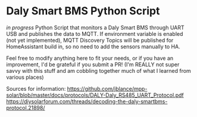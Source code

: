 # Daly Smart BMS Python Script
*in progress*
Python Script that monitors a Daly Smart BMS through UART USB and publishes the data to MQTT. If environment variable is enabled (not yet implemented), MQTT Discovery Topics will be published for HomeAssistant build in, so no need to add the sensors manually to HA.

Feel free to modify anything here to fit your needs, or if you have an improvement, I'd be grateful if you submit a PR! (I'm REALLY not super savvy with this stuff and am cobbling together much of what I learned from various places)

Sources for information:
https://github.com/jblance/mpp-solar/blob/master/docs/protocols/DALY-Daly_RS485_UART_Protocol.pdf
https://diysolarforum.com/threads/decoding-the-daly-smartbms-protocol.21898/
